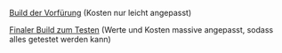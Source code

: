 [Build der Vorfürung]() (Kosten nur leicht angepasst)

[Finaler Build zum Testen]() (Werte und Kosten massive angepasst, sodass alles getestet werden kann)
